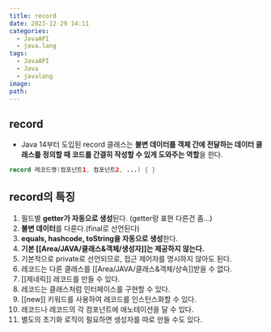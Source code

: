```yaml
---
title: record
date: 2023-12-29 14:11
categories:
  - JavaAPI
  - java.lang
tags:
  - JavaAPI
  - Java
  - javalang
image: 
path:
---
```


## record
+ Java 14부터 도입된 record 클래스는 **불변 데이터를 객체 간에 전달하는 데이터 클래스를 정의할 때 코드를 간결히 작성할 수 있게 도와주는 역할**을 한다.

```java
record 레코드명(컴포넌트1, 컴포넌트2, ...) { }
```

## record의 특징
1. 필드별 **getter가 자동으로 생성**된다. (getter랑 표현 다른건 좀...)
2. **불변 데이터**를 다룬다.(final로 선언된다)
3. **equals, hashcode, toString을 자동으로 생성**한다.
4. **기본 [[Area/JAVA/클래스&객체/생성자]]는 제공하지 않는다.**
5. 기본적으로 private로 선언되므로, 접근 제어자를 명시하지 않아도 된다.
6. 레코드는 다른 클래스를 [[Area/JAVA/클래스&객체/상속]]받을 수 없다.
7. [[제네릭]] 레코드를 만들 수 있다.
8. 레코드는 클래스처럼 인터페이스를 구현할 수 있다.
9. [[new]] 키워드를 사용하여 레코드를 인스턴스화할 수 있다.
10. 레코드나 레코드의 각 컴포넌트에 애노테이션을 달 수 있다.
11. 별도의 초기화 로직이 필요하면 생성자를 따로 만들 수도 있다.